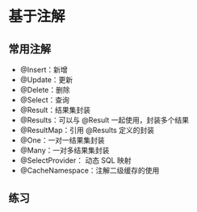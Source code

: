 # 基于注解

## 常用注解
- @Insert：新增
- @Update：更新
- @Delete：删除
- @Select：查询
- @Result：结果集封装
- @Results：可以与 @Result 一起使用，封装多个结果
- @ResultMap：引用 @Results 定义的封装
- @One：一对一结果集封装
- @Many：一对多结果集封装
- @SelectProvider： 动态 SQL 映射
- @CacheNamespace：注解二级缓存的使用


## 练习